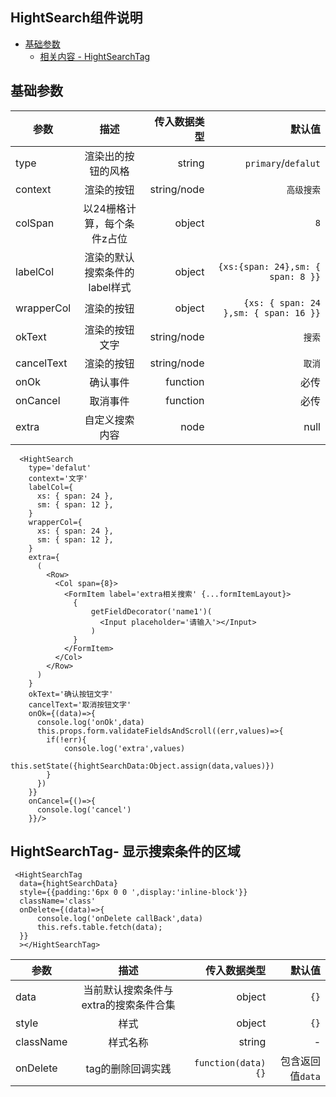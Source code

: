 ## HightSearch组件说明 
- [基础参数](#1)
  - [相关内容 - HightSearchTag](#2)

<h2 id="1">基础参数</h2>

|参数|描述|传入数据类型|默认值|
|---|:--:|---:|---:|
|type|渲染出的按钮的风格|string| `primary`/`defalut` |
|context|渲染的按钮|string/node| `高级搜索` |
|colSpan|以24栅格计算，每个条件z占位|object| `8` |
|labelCol|渲染的默认搜索条件的label样式|object| `{xs:{span: 24},sm: { span: 8 }}` |
|wrapperCol|渲染的按钮|object| `{xs: { span: 24 },sm: { span: 16 }}` |
|okText|渲染的按钮文字|string/node| `搜索` |
|cancelText|渲染的按钮|string/node| `取消` |
|onOk|确认事件|function| 必传 |
|onCancel|取消事件|function| 必传 |
|extra|自定义搜索内容|node| null |


```
  <HightSearch
    type='defalut'
    context='文字'
    labelCol={
      xs: { span: 24 },
      sm: { span: 12 },
    }
    wrapperCol={
      xs: { span: 24 },
      sm: { span: 12 },
    }
    extra={
      (
        <Row>
          <Col span={8}>
            <FormItem label='extra相关搜索' {...formItemLayout}>
              {
                  getFieldDecorator('name1')(
                    <Input placeholder='请输入'></Input>
                  )
              }
            </FormItem>
          </Col>
        </Row>
      )
    }
    okText='确认按钮文字'
    cancelText='取消按钮文字'
    onOk={(data)=>{
      console.log('onOk',data)
      this.props.form.validateFieldsAndScroll((err,values)=>{
        if(!err){ 
            console.log('extra',values)
            this.setState({hightSearchData:Object.assign(data,values)})
        }
      })
    }}
    onCancel={()=>{
      console.log('cancel')
    }}/>
```

<h2 id='2'>HightSearchTag- 显示搜索条件的区域</h2>

```
 <HightSearchTag 
  data={hightSearchData}
  style={{padding:'6px 0 0 ',display:'inline-block'}}
  className='class'
  onDelete={(data)=>{
      console.log('onDelete callBack',data)
      this.refs.table.fetch(data);
  }} 
  ></HightSearchTag>
```

|参数|描述|传入数据类型|默认值|
|---|:--:|---:|---:|
|data|当前默认搜索条件与extra的搜索条件合集|object| `{}` |
|style|样式|object| `{}` |
|className|样式名称|string| -  |
|onDelete|tag的删除回调实践|`function(data){}`| 包含返回值`data` |